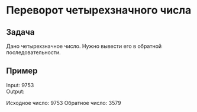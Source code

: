 # Переворот четырехзначного числа

## Задача

Дано четырехзначное число. Нужно вывести его в обратной последовательности.

## Пример

Input: 9753  
Output:

Исходное число: 9753
Обратное число: 3579
